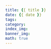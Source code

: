 ```yaml
---
title: {{ title }}
date: {{ date }}
tags: 
category: 
index_img: 
banner_img: 
math: true
---
```

